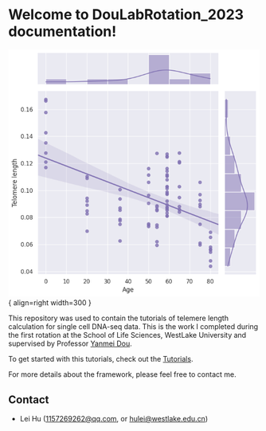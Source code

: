 # Welcome to DouLabRotation_2023 documentation!


<div class="result" markdown>

![Image title](img/telseq_plot.png){ align=right width=300 }

This repository was used to contain the tutorials of telemere length calculation for single cell DNA-seq data. This is the work I completed during the first rotation at the School of Life Sciences, WestLake University and supervised by Professor [Yanmei Dou](https://www.westlake.edu.cn/faculty/yanmei-dou.html).

To get started with this tutorials, check out the [Tutorials](Tutorial).

For more details about the framework, please feel free to contact me.

</div>



<div class="Contact" markdown>

## Contact

- Lei Hu ([1157269262@qq.com](mailto:1157269262@qq.com), or [hulei@westlake.edu.cn](mailto:hulei@westlake.edu.cn))

</div>
